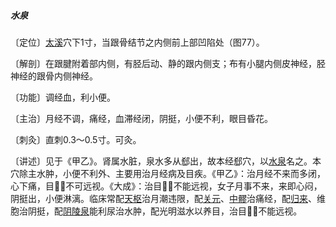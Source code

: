 ##### 水泉

〔定位〕[太溪](https://www.gmzyjc.com/read/zjs/zjs3.1.7-8-0.0.2.3.3.md)穴下1寸，当跟骨结节之内侧前上部凹陷处（图77）。

〔解剖〕在跟腱附着部内侧，有胫后动、静的跟内侧支；布有小腿内侧皮神经，胫神经的跟骨内侧神经。

〔功能〕调经血，利小便。

〔主治〕月经不调，痛经，血滞经闭，阴挺，小便不利，眼目昏花。

〔刺灸〕直刺0.3〜0.5寸。可灸。

〔讲述〕见于《甲乙》。肾属水脏，泉水多从郄出，故本经郄穴，以[水泉](https://www.gmzyjc.com/read/zjs/zjs3.1.7-8-0.0.2.3.5.md)名之。本穴除主水肿，小便不利外、主要用治月经病及目疾。《甲乙》：治月经不来而多闭，心下痛，目𥆨𥆨不可远视。《大成》：治目𥆨𥆨不能远视，女子月事不来，来即心闷，阴挺出，小便淋漓。临床常配[天枢](https://www.gmzyjc.com/read/zjs/zjs3.1.1-3-0.1.3.3.25.md)治月潮违限，配[关元](https://www.gmzyjc.com/read/zjs/zjs3.2.1-0.1.1.3.4.md)、[中髎](https://www.gmzyjc.com/read/zjs/zjs3.1.7-8-0.0.1.3.33.md)治痛经，配[归来](https://www.gmzyjc.com/read/zjs/zjs3.1.1-3-0.1.3.3.29.md)、维胞治阴挺，配[阴陵泉](https://www.gmzyjc.com/read/zjs/zjs3.1.4-6-0.0.1.3.9.md)能利尿治水肿，配光明滋水以养目，治目𥆨𥆨不能远视。
